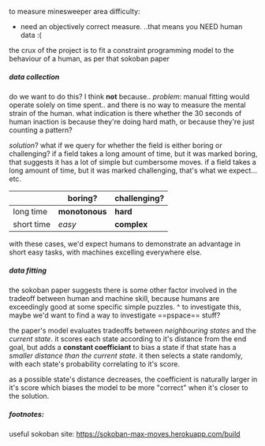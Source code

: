 to measure minesweeper area difficulty:
- need an objectively correct measure.
..that means you NEED human data :(

the crux of the project is to fit a constraint programming model to the behaviour of a human, as per that sokoban paper

##### data collection
do we want to do this? I think **not** because.. *problem*:
manual fitting would operate solely on time spent.. 
and there is no way to measure the mental strain of the human.
what indication is there whether the 30 seconds of human inaction is because they're doing hard math, or because they're just counting a pattern?

*solution*? what if we query for whether the field is either boring or challenging?
if a field takes a long amount of time, but it was marked boring, that suggests it has a lot of simple but cumbersome moves.
if a field takes a long amount of time, but it was marked challenging, that's what we expect... etc.

|            | boring?        | challenging? |
| ---------- | -------------- | ------------ |
| long time  | **monotonous** | **hard**     |
| short time | *easy*         | **complex**  |

with these cases, we'd expect humans to demonstrate an advantage in short easy tasks,
with machines excelling everywhere else.

##### data fitting

the sokoban paper suggests there is some other factor involved in the tradeoff between human and machine skill,
because humans are exceedingly good at some specific simple puzzles.
^ to investigate this, maybe we'd want to find a way to investigate ==pspace== stuff?

the paper's model evaluates tradeoffs between *neighbouring states* and the *current state*.
it scores each state according to it's distance from the end goal,
but adds a **constant coefficiant** to bias a state if that state has a *smaller distance than the current state*.
it then selects a state randomly, with each state's probability correlating to it's score.

as a possible state's distance decreases, the coefficient is naturally larger in it's score
which biases the model to be more "correct" when it's closer to the solution.


##### footnotes:
useful sokoban site: https://sokoban-max-moves.herokuapp.com/build